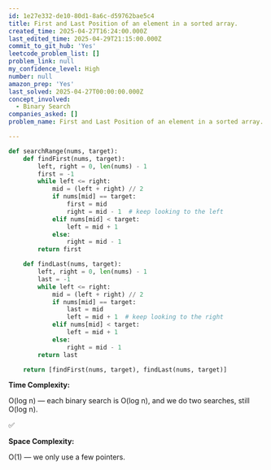 ```yaml
---
id: 1e27e332-de10-80d1-8a6c-d59762bae5c4
title: First and Last Position of an element in a sorted array.
created_time: 2025-04-27T16:24:00.000Z
last_edited_time: 2025-04-29T21:15:00.000Z
commit_to_git_hub: 'Yes'
leetcode_problem_list: []
problem_link: null
my_confidence_level: High
number: null
amazon_prep: 'Yes'
last_solved: 2025-04-27T00:00:00.000Z
concept_involved:
  - Binary Search
companies_asked: []
problem_name: First and Last Position of an element in a sorted array.

---
```


```python
def searchRange(nums, target):
    def findFirst(nums, target):
        left, right = 0, len(nums) - 1
        first = -1
        while left <= right:
            mid = (left + right) // 2
            if nums[mid] == target:
                first = mid
                right = mid - 1  # keep looking to the left
            elif nums[mid] < target:
                left = mid + 1
            else:
                right = mid - 1
        return first

    def findLast(nums, target):
        left, right = 0, len(nums) - 1
        last = -1
        while left <= right:
            mid = (left + right) // 2
            if nums[mid] == target:
                last = mid
                left = mid + 1  # keep looking to the right
            elif nums[mid] < target:
                left = mid + 1
            else:
                right = mid - 1
        return last

    return [findFirst(nums, target), findLast(nums, target)]

```

**Time Complexity:**

O(log n) — each binary search is O(log n), and we do two searches, still O(log n).

✅

**Space Complexity:**

O(1) — we only use a few pointers.
